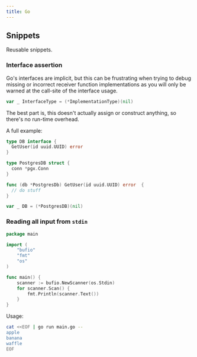 ```yaml
---
title: Go
---
```


## Snippets

Reusable snippets.

### Interface assertion

Go's interfaces are implicit, but this can be frustrating when trying to debug
missing or incorrect receiver function implementations as you will only be
warned at the call-site of the interface usage.


```go
var _ InterfaceType = (*ImplementationType)(nil)
```

The best part is, this doesn't actually assign or construct anything, so there's 
no run-time overhead.

A full example:

```go
type DB interface {
  GetUser(id uuid.UUID) error
}

type PostgresDB struct {
  conn *pgx.Conn
}

func (db *PostgresDb) GetUser(id uuid.UUID) error  {
  // do stuff
}

var _ DB = (*PostgresDB)(nil)
```

### Reading all input from `stdin`

```go
package main

import (
	"bufio"
	"fmt"
	"os"
)

func main() {
	scanner := bufio.NewScanner(os.Stdin)
	for scanner.Scan() {
		fmt.Println(scanner.Text())
	}
}
```

Usage:

```bash
cat <<EOF | go run main.go --
apple
banana
waffle
EOF
```

